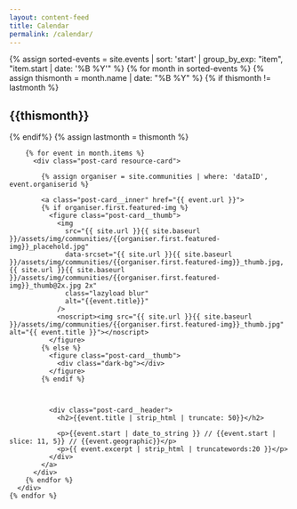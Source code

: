 ```yaml
---
layout: content-feed
title: Calendar
permalink: /calendar/
---
```


<section class="blog blog--resource blog--calendar">
  <div class="container">
    {% assign sorted-events = site.events | sort: 'start' | group_by_exp: "item", "item.start | date: '%B %Y'" %}
    {% for month in sorted-events %}
      {% assign thismonth = month.name | date: "%B %Y" %}
      {% if thismonth != lastmonth %}
        <h2 class="resource-header">{{thismonth}}</h2>
      {% endif%}
      {% assign lastmonth = thismonth %}
      <div class="post-list resource-list">

        {% for event in month.items %}
          <div class="post-card resource-card">

            {% assign organiser = site.communities | where: 'dataID', event.organiserid %}

            <a class="post-card__inner" href="{{ event.url }}">
            {% if organiser.first.featured-img %}
              <figure class="post-card__thumb">
                <img
                  src="{{ site.url }}{{ site.baseurl }}/assets/img/communities/{{organiser.first.featured-img}}_placehold.jpg"
                  data-srcset="{{ site.url }}{{ site.baseurl }}/assets/img/communities/{{organiser.first.featured-img}}_thumb.jpg, {{ site.url }}{{ site.baseurl }}/assets/img/communities/{{organiser.first.featured-img}}_thumb@2x.jpg 2x"
                  class="lazyload blur"
                  alt="{{event.title}}"
                />
                <noscript><img src="{{ site.url }}{{ site.baseurl }}/assets/img/communities/{{organiser.first.featured-img}}_thumb.jpg" alt="{{ event.title }}"></noscript>
              </figure>
            {% else %}
              <figure class="post-card__thumb">
                <div class="dark-bg"></div>
              </figure>
            {% endif %}



              <div class="post-card__header">
                <h2>{{event.title | strip_html | truncate: 50}}</h2>

                <p>{{event.start | date_to_string }} // {{event.start | slice: 11, 5}} // {{event.geographic}}</p>
                <p>{{ event.excerpt | strip_html | truncatewords:20 }}</p>
              </div>
            </a>
          </div>
        {% endfor %}
      </div>
    {% endfor %}

  </div>
</section>
